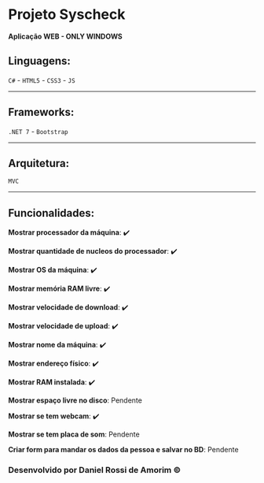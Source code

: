 ﻿<h1>Projeto Syscheck</h1>
<p><strong>Aplicação WEB - ONLY WINDOWS</strong></p>


## Linguagens:
`C#` - `HTML5` - `CSS3` - `JS`
<hr>

## Frameworks:
`.NET 7` - `Bootstrap`
<hr>

## Arquitetura:
`MVC`
<hr>

## Funcionalidades:

<p><strong>Mostrar processador da máquina</strong>: ✔️</p>
<p><strong>Mostrar quantidade de nucleos do processador</strong>: ✔️</p>
<p><strong>Mostrar OS da máquina</strong>: ✔️</p>
<p><strong>Mostrar memória RAM livre</strong>: ✔️</p>
<p><strong>Mostrar velocidade de download</strong>: ✔️</p>
<p><strong>Mostrar velocidade de upload</strong>: ✔️</p>
<p><strong>Mostrar nome da máquina</strong>: ✔️</p>
<p><strong>Mostrar endereço físico</strong>: ✔️</p>
<p><strong>Mostrar RAM instalada</strong>: ✔️</p>
<p><strong>Mostrar espaço livre no disco</strong>: Pendente</p>
<p><strong>Mostrar se tem webcam</strong>: ✔️</p>
<p><strong>Mostrar se tem placa de som</strong>: Pendente</p>
<p><strong>Criar form para mandar os dados da pessoa e salvar no BD</strong>: Pendente</p>

### Desenvolvido por Daniel Rossi de Amorim &copy;


